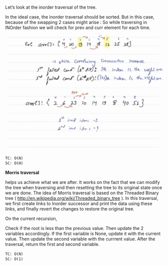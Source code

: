 Let’s look at the inorder traversal of the tree.

In the ideal case, the inorder traversal should be sorted.
But in this case, because of the swapping 2 cases might arise :
So while traversing in INOrder fashion 
we will check for prev and curr element for each time.

![img.png](img.png)

    TC: O(N)
    SC: O(H)

**Morris traversal** 

helps us achieve what we are after. It works on the fact that we can modify the tree when traversing and then resetting the tree to its original state once we are done.
The idea of Morris traversal is based on the Threaded Binary tree ( http://en.wikipedia.org/wiki/Threaded_binary_tree ).
In this traversal, we first create links to Inorder successor and print the data using these links, and finally revert the changes to restore the original tree.

On the current recursion,

Check if the root is less than the previous value.
Then update the 2 variables accordingly.
If the first variable is None, update it with the current value.
Then update the second variable with the currrent value.
After the traversal, return the first and second variable.

    TC: O(N)
    SC: O(1)